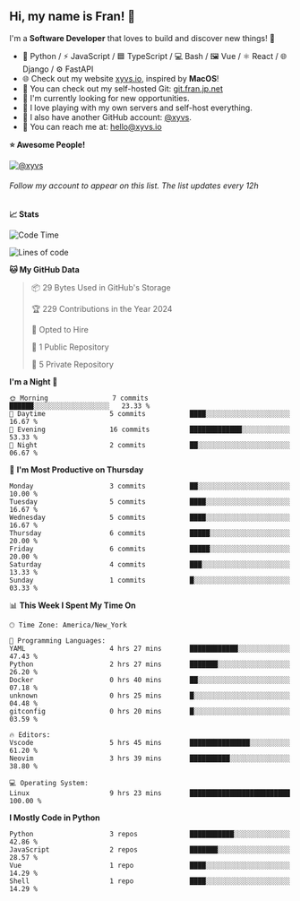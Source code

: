 ## Hi, my name is Fran! 👋

I'm a **Software Developer** that loves to build and discover new things! 🚀

- 🐍 Python / ⚡ JavaScript / 🟦 TypeScript / 💻 Bash / 🖼️ Vue / ⚛️ React / 🌐 Django / ⚙️ FastAPI
- 🌐 Check out my website [xyvs.io](https://xyvs.io), inspired by **MacOS**!
- 🔗 You can check out my self-hosted Git: [git.fran.jp.net](https://git.fran.jp.net/)
- 🌱 I'm currently looking for new opportunities.
- 🤖 I love playing with my own servers and self-host everything.
- 🔄 I also have another GitHub account: [@xyvs](https://github.com/xyvs).
- 📧 You can reach me at: [hello@xyvs.io](mailto:hello@xyvs.io)

<!--
**franrgb/franrgb** is a ✨ _special_ ✨ repository because its `README.md` (this file) appears on your GitHub profile.

Here are some ideas to get you started:

- 🔭 I’m currently working on ...
- 🌱 I’m currently learning ...
- 👯 I’m looking to collaborate on ...
- 🤔 I’m looking for help with ...
- 💬 Ask me about ...
- 📫 How to reach me: ...
- 😄 Pronouns: ...
- ⚡ Fun fact: ...
-->

<!--START_SECTION:waka-->
**⭐ Awesome People!** 

[![@xyvs](https://img.shields.io/badge/@xyvs-black?style=plastic&logo=github&logoColor=fff)](https://github.com/xyvs) 

###### Follow my account to appear on this list. *The list updates every 12h*

**📈 Stats** 

![Code Time](http://img.shields.io/badge/Code%20Time-9%20hrs%2023%20mins-blue)

![Lines of code](https://img.shields.io/badge/From%20Hello%20World%20I%27ve%20Written-7.1%20thousand%20lines%20of%20code-blue)

**🐱 My GitHub Data** 

> 📦 29 Bytes Used in GitHub's Storage 
 > 
> 🏆 229 Contributions in the Year 2024
 > 
> 💼 Opted to Hire
 > 
> 📜 1 Public Repository 
 > 
> 🔑 5 Private Repository 
 > 
**I'm a Night 🦉** 

```text
🌞 Morning                7 commits           ██████░░░░░░░░░░░░░░░░░░░   23.33 % 
🌆 Daytime                5 commits           ████░░░░░░░░░░░░░░░░░░░░░   16.67 % 
🌃 Evening                16 commits          █████████████░░░░░░░░░░░░   53.33 % 
🌙 Night                  2 commits           ██░░░░░░░░░░░░░░░░░░░░░░░   06.67 % 
```
📅 **I'm Most Productive on Thursday** 

```text
Monday                   3 commits           ██░░░░░░░░░░░░░░░░░░░░░░░   10.00 % 
Tuesday                  5 commits           ████░░░░░░░░░░░░░░░░░░░░░   16.67 % 
Wednesday                5 commits           ████░░░░░░░░░░░░░░░░░░░░░   16.67 % 
Thursday                 6 commits           █████░░░░░░░░░░░░░░░░░░░░   20.00 % 
Friday                   6 commits           █████░░░░░░░░░░░░░░░░░░░░   20.00 % 
Saturday                 4 commits           ███░░░░░░░░░░░░░░░░░░░░░░   13.33 % 
Sunday                   1 commits           █░░░░░░░░░░░░░░░░░░░░░░░░   03.33 % 
```


📊 **This Week I Spent My Time On** 

```text
🕑︎ Time Zone: America/New_York

💬 Programming Languages: 
YAML                     4 hrs 27 mins       ████████████░░░░░░░░░░░░░   47.43 % 
Python                   2 hrs 27 mins       ███████░░░░░░░░░░░░░░░░░░   26.20 % 
Docker                   0 hrs 40 mins       ██░░░░░░░░░░░░░░░░░░░░░░░   07.18 % 
unknown                  0 hrs 25 mins       █░░░░░░░░░░░░░░░░░░░░░░░░   04.48 % 
gitconfig                0 hrs 20 mins       █░░░░░░░░░░░░░░░░░░░░░░░░   03.59 % 

🔥 Editors: 
Vscode                   5 hrs 45 mins       ███████████████░░░░░░░░░░   61.20 % 
Neovim                   3 hrs 39 mins       ██████████░░░░░░░░░░░░░░░   38.80 % 

💻 Operating System: 
Linux                    9 hrs 23 mins       █████████████████████████   100.00 % 
```

**I Mostly Code in Python** 

```text
Python                   3 repos             ███████████░░░░░░░░░░░░░░   42.86 % 
JavaScript               2 repos             ███████░░░░░░░░░░░░░░░░░░   28.57 % 
Vue                      1 repo              ████░░░░░░░░░░░░░░░░░░░░░   14.29 % 
Shell                    1 repo              ████░░░░░░░░░░░░░░░░░░░░░   14.29 % 
```




<!--END_SECTION:waka-->
